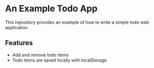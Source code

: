 # An Example Todo App

This repository provides an example of how to write a simple todo web application.

## Features

- Add and remove todo items
- Todo items are saved locally with localStorage

